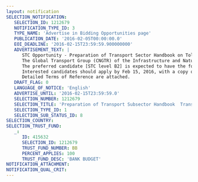```yaml
---
layout: notification
SELECTION_NOTIFICATION: 
   SELECTION_ID: 1212679
   NOTIFICATION_TYPE_ID: 3
   TYPE_NAME: 'Advertise in Bidding Opportunities page'
   PUBLICATION_DATE: '2016-02-05T00:00:00.0'
   EOI_DEADLINE: '2016-02-15T23:59:59.900000000'
   ADVERTISEMENT_TEXT: |
      STC Opportunity - Preparation of Transport Sector Handbook on Toll Roads. 
      The Global Transport Group (CNGTR) of the Infrastructure and Natural Resources Department at IFC seeks the services of a Short Term Consultant (STC) for the preparation of a sector handbook covering Transport Logistics.  The level of effort needed is estimated as 50 working days. The assignment is scheduled to commence by March 1. 
      The preferred candidate [STC level B2] is expected to have the following profile: Bachelors degree in Engineering or a related discipline; At least 5 years of professional experience, of which at least 3 years should have been in the specified subsector; Strong communication and English writing skills;  Ideally, some prior experience in producing similar learning materials. 
      Interested candidates should apply by Feb 15, 2016, with a copy of their CV and a cover note highlighting their suitability for the assignment.
      Detailed Terms of Reference are attached.
   DRAFT_FLAG: 0
   LANGUAGE_OF_NOTICE: 'English'
   ADVERTISE_UNTIL: '2016-02-15T23:59:59.0'
   SELECTION_NUMBER: 1212679
   SELECTION_TITLE: 'Preparation of Transport Subsector Handbook  Transport Logistics'
   SELECTION_TYPE_ID: 1
   SELECTION_SUB_STATUS_ID: 8
SELECTION_COUNTRY: 
SELECTION_TRUST_FUND: 
   _: 
      ID: 415632
      SELECTION_ID: 1212679
      TRUST_FUND_NUMBER: BB
      PERCENT_APPLIES: 100
      TRUST_FUND_DESC: 'BANK BUDGET'
NOTIFICATION_ATTACHMENT: 
NOTIFICATION_QUAL_CRIT: 
---
```

